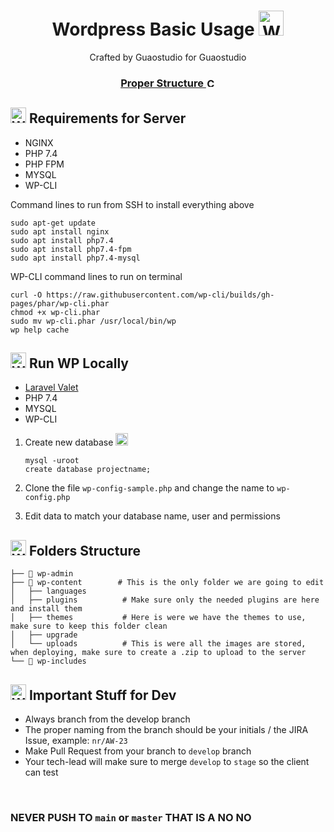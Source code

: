 <h1 align="center">
    Wordpress Basic Usage <img src="https://camo.githubusercontent.com/36eee4ce4f3ee9009871bb3ccbe08bee75fe262e2614b8d3a511fadcdef37e73/68747470733a2f2f63646e2e7261776769742e636f6d2f4d7572686166536f75736c692f6e67782d776f726470726573732f316238636563306130343132656230393835343566646233646635653835643832346534343038622f6173736574732f6c6f676f2e737667" height="40px" title="Wordpress" alt="Wordpress icon" class="aa30d277 pl3" data-nosnippet="true">
</h1>

<p align="center">
  Crafted by Guaostudio for Guaostudio
</p>

<h3 align="center">
  <a href="https://guaostudio.atlassian.net/wiki/spaces/GUAOS/pages/1126498325/Proper+Structure+for+Developers"  target="_blank">Proper Structure <img src="https://cdn.icon-icons.com/icons2/2107/PNG/512/file_type_confluence_icon_130672.png" height="15px" title="Confluence" alt="Confluence icon" class="aa30d277 pl3" data-nosnippet="true"></a>
</h3>

## <img src="https://github.com/amido/azure-vector-icons/blob/master/renders/server-rack.png?raw=true" height="25px" title="Wordpress" alt="Wordpress icon" class="aa30d277 pl3" data-nosnippet="true"> Requirements for Server

- NGINX 
- PHP 7.4
- PHP FPM
- MYSQL
- WP-CLI

Command lines to run from SSH to install everything above

```
sudo apt-get update
sudo apt install nginx
sudo apt install php7.4
sudo apt install php7.4-fpm
sudo apt install php7.4-mysql
```

WP-CLI command lines to run on terminal

```
curl -O https://raw.githubusercontent.com/wp-cli/builds/gh-pages/phar/wp-cli.phar
chmod +x wp-cli.phar
sudo mv wp-cli.phar /usr/local/bin/wp
wp help cache
```

## <img src="https://github.com/amido/azure-vector-icons/blob/master/renders/unidentified-code-object-ufo.png?raw=true" height="25px" title="Wordpress" alt="Wordpress icon" class="aa30d277 pl3" data-nosnippet="true"> Run WP Locally

- <a href="https://laravel.com/docs/8.x/valet"> Laravel Valet </a>
- PHP 7.4
- MYSQL
- WP-CLI

1) Create new database <img src="https://raw.githubusercontent.com/amido/azure-vector-icons/master/renders/mysql-database.png" height="20px" title="mysql" alt="mysql icon" class="aa30d277 pl3" data-nosnippet="true">
   ``` 
   mysql -uroot
   create database projectname; 
   ```
2) Clone the file ```wp-config-sample.php``` and change the name to ```wp-config.php```
   
3) Edit data to match your database name, user and permissions

## <img src="https://github.com/amido/azure-vector-icons/blob/master/renders/batch-services.png?raw=true" height="25px" title="Wordpress" alt="Wordpress icon" class="aa30d277 pl3" data-nosnippet="true"> Folders Structure

    
    ├── 📂 wp-admin
    ├── 📂 wp-content        # This is the only folder we are going to edit
    │   ├── languages           
    │   ├── plugins          # Make sure only the needed plugins are here and install them
    │   ├── themes           # Here is were we have the themes to use, make sure to keep this folder clean
    │   ├── upgrade        
    │   └── uploads          # This is were all the images are stored, when deploying, make sure to create a .zip to upload to the server
    └── 📂 wp-includes

## <img src="https://github.com/amido/azure-vector-icons/blob/master/renders/notification-topic.png?raw=true" height="25px" title="Wordpress" alt="Wordpress icon" class="aa30d277 pl3" data-nosnippet="true"> Important Stuff for Dev

- Always branch from the develop branch
- The proper naming from the branch should be your initials / the JIRA Issue, example: ```nr/AW-23```
- Make Pull Request from your branch to ```develop``` branch
- Your tech-lead will make sure to merge ```develop``` to ```stage``` so the client can test 
 
<br>

### NEVER PUSH TO ```main``` or ```master``` THAT IS A <strong>NO NO</strong>

